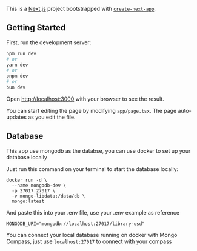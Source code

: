 This is a [Next.js](https://nextjs.org) project bootstrapped with [`create-next-app`](https://nextjs.org/docs/app/api-reference/cli/create-next-app).

## Getting Started

First, run the development server:

```bash
npm run dev
# or
yarn dev
# or
pnpm dev
# or
bun dev
```

Open [http://localhost:3000](http://localhost:3000) with your browser to see the result.

You can start editing the page by modifying `app/page.tsx`. The page auto-updates as you edit the file.

## Database

This app use mongodb as the databse, you can use docker to set up your database locally

Just run this command on your terminal to start the database locally:

```
docker run -d \
  --name mongodb-dev \
  -p 27017:27017 \
  -v mongo-libdata:/data/db \
  mongo:latest
```

And paste this into your .env file, use your .env example as reference

```
MONGODB_URI="mongodb://localhost:27017/library-usd"
```

You can connect your local database running on docker with Mongo Compass, just use `localhost:27017` to connect with your compass
